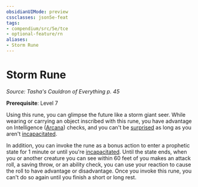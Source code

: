 ```yaml
---
obsidianUIMode: preview
cssclasses: json5e-feat
tags:
- compendium/src/5e/tce
- optional-feature/rn
aliases:
- Storm Rune
---
```

# Storm Rune
*Source: Tasha's Cauldron of Everything p. 45*  

**Prerequisite**: Level 7

Using this rune, you can glimpse the future like a storm giant seer. While wearing or carrying an object inscribed with this rune, you have advantage on Intelligence ([Arcana](skills.md#Arcana)) checks, and you can't be [surprised](conditions.md#Surprised) as long as you aren't [incapacitated](conditions.md#Incapacitated).

In addition, you can invoke the rune as a bonus action to enter a prophetic state for 1 minute or until you're [incapacitated](conditions.md#Incapacitated). Until the state ends, when you or another creature you can see within 60 feet of you makes an attack roll, a saving throw, or an ability check, you can use your reaction to cause the roll to have advantage or disadvantage. Once you invoke this rune, you can't do so again until you finish a short or long rest.